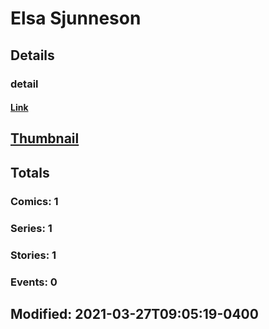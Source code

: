 # Elsa  Sjunneson 
## Details
### detail
#### [Link](http://marvel.com/comics/creators/14193/elsa_sjunneson?utm_campaign=apiRef&utm_source=225578a89fc76f3d20fbffda5d17a88d)
## [Thumbnail](http://i.annihil.us/u/prod/marvel/i/mg/b/40/image_not_available.jpg)
## Totals
### Comics: 1
### Series: 1
### Stories: 1
### Events: 0
## Modified: 2021-03-27T09:05:19-0400